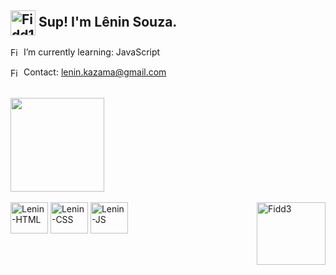 <!-- Main -->
## <img align="center" alt="Fidd1" height="40" width="40" src="https://images-wixmp-ed30a86b8c4ca887773594c2.wixmp.com/f/d0f3c699-d51b-432c-8d96-e146ce832392/ddpupi7-15dfae4b-329d-4bd1-97d7-39310262f744.gif?token=eyJ0eXAiOiJKV1QiLCJhbGciOiJIUzI1NiJ9.eyJzdWIiOiJ1cm46YXBwOjdlMGQxODg5ODIyNjQzNzNhNWYwZDQxNWVhMGQyNmUwIiwiaXNzIjoidXJuOmFwcDo3ZTBkMTg4OTgyMjY0MzczYTVmMGQ0MTVlYTBkMjZlMCIsIm9iaiI6W1t7InBhdGgiOiJcL2ZcL2QwZjNjNjk5LWQ1MWItNDMyYy04ZDk2LWUxNDZjZTgzMjM5MlwvZGRwdXBpNy0xNWRmYWU0Yi0zMjlkLTRiZDEtOTdkNy0zOTMxMDI2MmY3NDQuZ2lmIn1dXSwiYXVkIjpbInVybjpzZXJ2aWNlOmZpbGUuZG93bmxvYWQiXX0.jURLxz4Wpa9maXRfahyFgxQa59LnDqn1o8V3tGhRhE8"/> Sup! I'm Lênin Souza.

 <img align="center" alt="Fidd1" height="17" width="17" src="https://images-wixmp-ed30a86b8c4ca887773594c2.wixmp.com/f/8e811100-31c0-4250-9e5f-3b7f852a7771/d92uaik-fdada08f-ca15-4b8f-a655-c41f258bcc8f.png/v1/fill/w_1280,h_1280,strp/dark_red_planet_png_by_breezyxox_d92uaik-fullview.png?token=eyJ0eXAiOiJKV1QiLCJhbGciOiJIUzI1NiJ9.eyJzdWIiOiJ1cm46YXBwOjdlMGQxODg5ODIyNjQzNzNhNWYwZDQxNWVhMGQyNmUwIiwiaXNzIjoidXJuOmFwcDo3ZTBkMTg4OTgyMjY0MzczYTVmMGQ0MTVlYTBkMjZlMCIsIm9iaiI6W1t7ImhlaWdodCI6Ijw9MTI4MCIsInBhdGgiOiJcL2ZcLzhlODExMTAwLTMxYzAtNDI1MC05ZTVmLTNiN2Y4NTJhNzc3MVwvZDkydWFpay1mZGFkYTA4Zi1jYTE1LTRiOGYtYTY1NS1jNDFmMjU4YmNjOGYucG5nIiwid2lkdGgiOiI8PTEyODAifV1dLCJhdWQiOlsidXJuOnNlcnZpY2U6aW1hZ2Uub3BlcmF0aW9ucyJdfQ.OEsOVgHKAbbrs4wnFn871Ed4JBdm23mz0-IqAaIF2-o"/> I’m currently learning: JavaScript
 
 <img align="center" alt="Fidd2" height="17" width="17" src="https://images-wixmp-ed30a86b8c4ca887773594c2.wixmp.com/f/8e811100-31c0-4250-9e5f-3b7f852a7771/d92uaik-fdada08f-ca15-4b8f-a655-c41f258bcc8f.png/v1/fill/w_1280,h_1280,strp/dark_red_planet_png_by_breezyxox_d92uaik-fullview.png?token=eyJ0eXAiOiJKV1QiLCJhbGciOiJIUzI1NiJ9.eyJzdWIiOiJ1cm46YXBwOjdlMGQxODg5ODIyNjQzNzNhNWYwZDQxNWVhMGQyNmUwIiwiaXNzIjoidXJuOmFwcDo3ZTBkMTg4OTgyMjY0MzczYTVmMGQ0MTVlYTBkMjZlMCIsIm9iaiI6W1t7ImhlaWdodCI6Ijw9MTI4MCIsInBhdGgiOiJcL2ZcLzhlODExMTAwLTMxYzAtNDI1MC05ZTVmLTNiN2Y4NTJhNzc3MVwvZDkydWFpay1mZGFkYTA4Zi1jYTE1LTRiOGYtYTY1NS1jNDFmMjU4YmNjOGYucG5nIiwid2lkdGgiOiI8PTEyODAifV1dLCJhdWQiOlsidXJuOnNlcnZpY2U6aW1hZ2Uub3BlcmF0aW9ucyJdfQ.OEsOVgHKAbbrs4wnFn871Ed4JBdm23mz0-IqAaIF2-o"/> Contact: lenin.kazama@gmail.com

 
 <br>
 <!-- GitHub Stats -->
 <div>
  <img height="150em" src="https://github-readme-stats.vercel.app/api?username=leninsouza&show_icons=true&theme=maroongold&include_all_commits=true&count_private=true"/>
 </div><br>
 
 <!-- Languages -->
 <div> 
  <img align="center" alt="Lenin-HTML" height="50" width="60" src="https://cdn.jsdelivr.net/gh/devicons/devicon/icons/html5/html5-plain-wordmark.svg"/>
  <img align="center" alt="Lenin-CSS" height="50" width="60" src="https://cdn.jsdelivr.net/gh/devicons/devicon/icons/css3/css3-plain-wordmark.svg"/>
  <img align="center" alt="Lenin-JS" height="50" width="60" src="https://cdn.jsdelivr.net/gh/devicons/devicon/icons/javascript/javascript-plain.svg"/> 
   <img align="right" alt="Fidd3" height=100 width="110" src="https://images-wixmp-ed30a86b8c4ca887773594c2.wixmp.com/f/d0f3c699-d51b-432c-8d96-e146ce832392/ddowjih-726e3727-2eae-417a-a410-efe59edcfc53.gif?token=eyJ0eXAiOiJKV1QiLCJhbGciOiJIUzI1NiJ9.eyJzdWIiOiJ1cm46YXBwOjdlMGQxODg5ODIyNjQzNzNhNWYwZDQxNWVhMGQyNmUwIiwiaXNzIjoidXJuOmFwcDo3ZTBkMTg4OTgyMjY0MzczYTVmMGQ0MTVlYTBkMjZlMCIsIm9iaiI6W1t7InBhdGgiOiJcL2ZcL2QwZjNjNjk5LWQ1MWItNDMyYy04ZDk2LWUxNDZjZTgzMjM5MlwvZGRvd2ppaC03MjZlMzcyNy0yZWFlLTQxN2EtYTQxMC1lZmU1OWVkY2ZjNTMuZ2lmIn1dXSwiYXVkIjpbInVybjpzZXJ2aWNlOmZpbGUuZG93bmxvYWQiXX0.9Yfb4JcWwFKTjP_o6JjWDcgyZxOGUrCO21eh8E4DoMQ"/>
 </div> 
 
 ##
 
 
 
 

